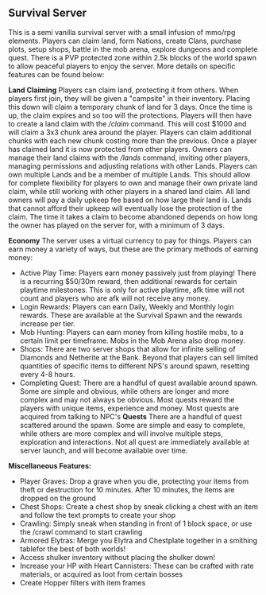 ## Survival Server
This is a semi vanilla survival server with a small infusion of mmo/rpg elements. Players can claim land, form Nations, create Clans, purchase plots, setup shops, battle in the mob arena, explore dungeons and complete quest. There is a PVP protected zone within 2.5k blocks of the world spawn to allow peaceful players to enjoy the server. More details on specific features can be found below:

**Land Claiming**
Players can claim land, protecting it from others. When players first join, they will be given a "campsite" in their inventory. Placing this down will claim a temporary chunk of land for 3 days. Once the time is up, the claim expires and so too will the protections. Players will then have to create a land claim with the */claim* command. This will cost $1000 and will claim a 3x3 chunk area around the player. Players can claim additional chunks with each new chunk costing more than the previous. Once a player has claimed land it is now protected from other players. Owners can manage their land claims with the */lands* command, inviting other players, managing permissions and adjusting relations with other Lands. Players can own multiple Lands and be a member of multiple Lands. This should allow for complete flexibility for players to own and manage their own private land claim, while still working with other players in a shared land claim. All land owners will pay a daily upkeep fee based on how large their land is. Lands that cannot afford their upkeep will eventually lose the protection of the claim. The time it takes a claim to become abandoned depends on how long the owner has played on the server for, with a minimum of 3 days. 

**Economy**
The server uses a virtual currency to pay for things. Players can earn money a variety of ways, but these are the primary methods of earning money: 
 - Active Play Time: Players earn money passively just from playing! There is a recurring $50/30m reward, then additional rewards for certain playtime milestones. This is only for active playtime, afk time will not count and players who are afk will not receive any money.
 - Login Rewards: Players can earn Daily, Weekly and Monthly login rewards. These are available at the Survival Spawn and the rewards increase per tier.
 - Mob Hunting: Players can earn money from killing hostile mobs, to a certain limit per timeframe. Mobs in the Mob Arena also drop money.
 - Shops: There are two server shops that allow for infinite selling of Diamonds and Netherite at the Bank. Beyond that players can sell limited quantities of specific items  to different NPS's around spawn, resetting every 4-8 hours.
 - Completing Quest: There are a handful of quest available around spawn. Some are simple and obvious, while others are longer and more complex and may not always be obvious. Most quests reward the players with unique items, experience and money. Most quests are acquired from talking to NPC's
**Quests**
There are a handful of quest scattered around the spawn. Some are simple and easy to complete, while others are more complex and will involve multiple steps, exploration and interactions. Not all quest are immediately available at server launch, and will become available over time.

**Miscellaneous Features:**
 - Player Graves: Drop a grave when you die, protecting your items from theft or destruction for 10 minutes. After 10 minutes, the items are dropped on the ground
 - Chest Shops: Create a chest shop by sneak clicking a chest with an item and follow the text prompts to create your shop
 - Crawling: Simply sneak when standing in front of 1 block space, or use the /crawl command to start crawling
 - Armored Elytras: Merge you Elytra and Chestplate together in a smithing tablefor the best of both worlds!
 - Access shulker inventory without placing the shulker down!
 - Increase your HP with Heart Cannisters: These can be crafted with rate materials, or acquired as loot from certain bosses
 - Create Hopper filters with item frames
